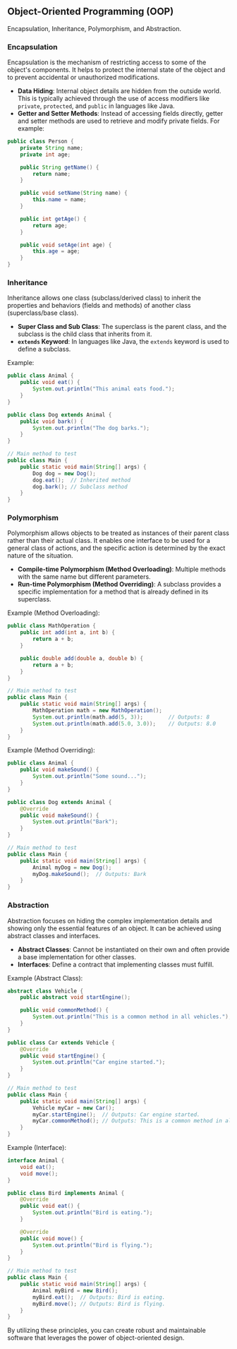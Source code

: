 ## Object-Oriented Programming (OOP)

Encapsulation, Inheritance, Polymorphism, and Abstraction.

### Encapsulation

Encapsulation is the mechanism of restricting access to some of the object's components. It helps to protect the internal state of the object and to prevent accidental or unauthorized modifications.

- **Data Hiding**: Internal object details are hidden from the outside world. This is typically achieved through the use of access modifiers like `private`, `protected`, and `public` in languages like Java.
- **Getter and Setter Methods**: Instead of accessing fields directly, getter and setter methods are used to retrieve and modify private fields. For example:

```java
public class Person {
    private String name;
    private int age;

    public String getName() {
        return name;
    }

    public void setName(String name) {
        this.name = name;
    }

    public int getAge() {
        return age;
    }

    public void setAge(int age) {
        this.age = age;
    }
}
```

### Inheritance

Inheritance allows one class (subclass/derived class) to inherit the properties and behaviors (fields and methods) of another class (superclass/base class).

- **Super Class and Sub Class**: The superclass is the parent class, and the subclass is the child class that inherits from it.
- **`extends` Keyword**: In languages like Java, the `extends` keyword is used to define a subclass.

Example:
```java
public class Animal {
    public void eat() {
        System.out.println("This animal eats food.");
    }
}

public class Dog extends Animal {
    public void bark() {
        System.out.println("The dog barks.");
    }
}

// Main method to test
public class Main {
    public static void main(String[] args) {
        Dog dog = new Dog();
        dog.eat();  // Inherited method
        dog.bark(); // Subclass method
    }
}
```

### Polymorphism

Polymorphism allows objects to be treated as instances of their parent class rather than their actual class. It enables one interface to be used for a general class of actions, and the specific action is determined by the exact nature of the situation.

- **Compile-time Polymorphism (Method Overloading)**: Multiple methods with the same name but different parameters.
- **Run-time Polymorphism (Method Overriding)**: A subclass provides a specific implementation for a method that is already defined in its superclass.

Example (Method Overloading):
```java
public class MathOperation {
    public int add(int a, int b) {
        return a + b;
    }

    public double add(double a, double b) {
        return a + b;
    }
}

// Main method to test
public class Main {
    public static void main(String[] args) {
        MathOperation math = new MathOperation();
        System.out.println(math.add(5, 3));        // Outputs: 8
        System.out.println(math.add(5.0, 3.0));    // Outputs: 8.0
    }
}
```

Example (Method Overriding):
```java
public class Animal {
    public void makeSound() {
        System.out.println("Some sound...");
    }
}

public class Dog extends Animal {
    @Override
    public void makeSound() {
        System.out.println("Bark");
    }
}

// Main method to test
public class Main {
    public static void main(String[] args) {
        Animal myDog = new Dog();
        myDog.makeSound();  // Outputs: Bark
    }
}
```

### Abstraction

Abstraction focuses on hiding the complex implementation details and showing only the essential features of an object. It can be achieved using abstract classes and interfaces.

- **Abstract Classes**: Cannot be instantiated on their own and often provide a base implementation for other classes.
- **Interfaces**: Define a contract that implementing classes must fulfill.

Example (Abstract Class):
```java
abstract class Vehicle {
    public abstract void startEngine();

    public void commonMethod() {
        System.out.println("This is a common method in all vehicles.");
    }
}

public class Car extends Vehicle {
    @Override
    public void startEngine() {
        System.out.println("Car engine started.");
    }
}

// Main method to test
public class Main {
    public static void main(String[] args) {
        Vehicle myCar = new Car();
        myCar.startEngine();  // Outputs: Car engine started.
        myCar.commonMethod(); // Outputs: This is a common method in all vehicles.
    }
}
```

Example (Interface):
```java
interface Animal {
    void eat();
    void move();
}

public class Bird implements Animal {
    @Override
    public void eat() {
        System.out.println("Bird is eating.");
    }

    @Override
    public void move() {
        System.out.println("Bird is flying.");
    }
}

// Main method to test
public class Main {
    public static void main(String[] args) {
        Animal myBird = new Bird();
        myBird.eat();  // Outputs: Bird is eating.
        myBird.move(); // Outputs: Bird is flying.
    }
}
```

By utilizing these principles, you can create robust and maintainable software that leverages the power of object-oriented design.